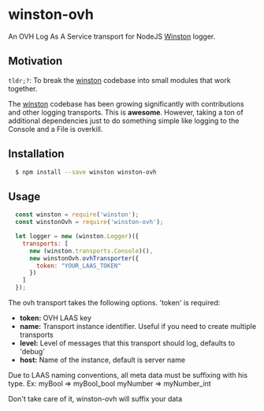 # winston-ovh

An OVH Log As A Service transport for NodeJS [Winston][0] logger.

## Motivation
`tldr;?`: To break the [winston][0] codebase into small modules that work
together.

The [winston][0] codebase has been growing significantly with contributions and
other logging transports. This is **awesome**. However, taking a ton of
additional dependencies just to do something simple like logging to the Console
and a File is overkill.  

## Installation

``` bash
  $ npm install --save winston winston-ovh
```

## Usage
``` js
  const winston = require('winston');
  const winstonOvh = require('winston-ovh');

  let logger = new (winston.Logger)({
    transports: [
      new (winston.transports.Console)(),
      new winstonOvh.ovhTransporter({ 
        token: "YOUR_LAAS_TOKEN" 
      })
    ]
  });
```

The ovh transport takes the following options. 'token' is required:

* __token:__ OVH LAAS key
* __name:__ Transport instance identifier. Useful if you need to create multiple transports
* __level:__ Level of messages that this transport should log, defaults to 'debug'
* __host:__ Name of the instance, default is server name


Due to LAAS naming conventions, all meta data must be suffixing with his type.
Ex:
myBool => myBool_bool
myNumber => myNumber_int

Don't take care of it, winston-ovh will suffix your data

[0]: https://github.com/flatiron/winston